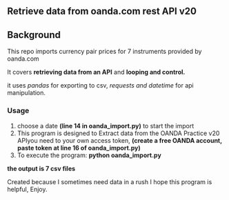 ## Retrieve data from oanda.com rest API v20
## Background
This repo imports currency pair prices for 7 instruments provided by oanda.com

It covers <b>retrieving data from an API</b> and <b>looping and control.</b>

it uses <i>pandas</i> for exporting to csv, <i>requests and datetime</i> for api manipulation. 

### Usage

1. choose a date __(line 14 in oanda_import.py)__ to start the import
1. This program is designed to Extract data from the OANDA Practice v20 APIyou need to your own access token, __(create a free OANDA account, paste token at line 16 of oanda_import.py)__ 
1. To execute the program: __python oanda_import.py__

__the output is 7 csv files__


Created because I sometimes need data in a rush
I hope this program is helpful, Enjoy.
